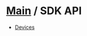 [Main](https://github.com/Causemo/api-doc/blob/master/README.md) / SDK API
====================
- [Devices](https://github.com/Causemo/api-doc/blob/master/sections/api/1/sdk/devices.md)

